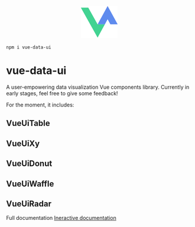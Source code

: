 <p align="center">
    <img src="public/logo.png">
</p>

```
npm i vue-data-ui
```

# vue-data-ui

A user-empowering data visualization Vue components library.
Currently in early stages, feel free to give some feedback!

For the moment, it includes:

## VueUiTable
## VueUiXy
## VueUiDonut
## VueUiWaffle
## VueUiRadar

Full documentation
[Ineractive documentation](https://vue-data-ui.graphieros.com/)
